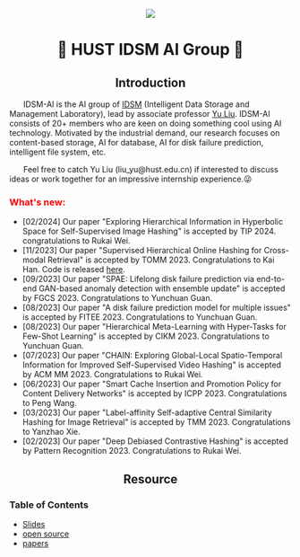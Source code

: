 <p align="center">
  <img src="http://idsm.wnlo.hust.edu.cn/images/logo/IDSM_logo_all.png">
</p>

<h1 align="center"> 🚀 HUST IDSM AI Group 🚀</h1>



<h2 align='center'>Introduction</h2>
    <p style="text-indent:25px">  IDSM-AI is  the AI group of <a href="http://idsm.wnlo.hust.edu.cn/index.htm">IDSM</a> (Intelligent Data Storage and Management Laboratory), lead by associate professor <a href="https://lightyear416.github.io/liuyu/index.html#portfolio">Yu Liu</a>. IDSM-AI consists of 20+ members who are keen on  doing something cool using AI technology. Motivated by the industrial demand, our  research focuses on content-based storage, AI for database, AI for disk failure prediction, intelligent file system, etc.</p>
    <p style="text-indent:25px">Feel free to catch Yu Liu (liu_yu@hust.edu.cn) if interested to discuss ideas or work together for an impressive internship experience.😜</p>
<h3>
<font style="color:red">What's new: </font>
</h3>

- [02/2024] Our paper "Exploring Hierarchical Information in Hyperbolic Space for Self-Supervised Image Hashing" is accepted by TIP 2024. congratulations to Rukai Wei. 
- [11/2023] Our paper "Supervised Hierarchical Online Hashing for Cross-modal Retrieval" is accepted by TOMM  2023. Congratulations to Kai Han. Code is released [here](https://github.com/HUST-IDSM-AI/SHOH).
- [09/2023] Our paper "SPAE: Lifelong disk failure prediction via end-to-end GAN-based anomaly detection with ensemble update" is accepted by FGCS 2023. Congratulations to Yunchuan Guan.
- [08/2023] Our paper "A disk failure prediction model for multiple issues" is accepted by FITEE 2023. Congratulations to Yunchuan Guan.
- [08/2023] Our paper "Hierarchical Meta-Learning with Hyper-Tasks for Few-Shot Learning" is accepted by CIKM 2023. Congratulations to Yunchuan Guan.
- [07/2023] Our paper "CHAIN: Exploring Global-Local Spatio-Temporal Information for Improved Self-Supervised Video Hashing" is accepted by ACM MM 2023. Congratulations to Rukai Wei.
- [06/2023] Our paper "Smart Cache Insertion and Promotion Policy for Content Delivery Networks" is accepted by ICPP 2023. Congratulations to Peng Wang.
- [03/2023] Our paper "Label-affinity Self-adaptive Central Similarity Hashing for Image Retrieval" is accepted by TMM 2023. Congratulations to Yanzhao Xie.
- [02/2023] Our paper "Deep Debiased Contrastive Hashing" is accepted by Pattern Recognition 2023. Congratulations to Rukai Wei.

<h2 align='center'>Resource</h2>

### Table of Contents
- <a href="https://github.com/HUST-IDSM-AI/slides">Slides<a>
- <a href="">open source</a>
- <a href="">papers</a>
